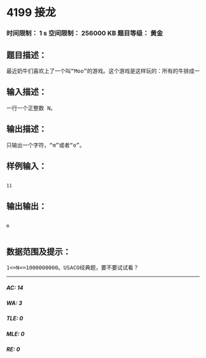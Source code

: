 # 4199 接龙   
### 时间限制： 1 s     空间限制： 256000 KB     题目等级： 黄金  
## 题目描述：  

<pre>
最近奶牛们喜欢上了一个叫“Moo”的游戏。这个游戏是这样玩的：所有的牛排成一条直线，每只在队列里的牛都有责任尽可能快的叫出一个特定的字符。在 Moo 游戏中，奶牛们吼叫的字符序列是有规律可循的，这个序列是这样开始的：m o o m o o o m o o m o o o o m o o m o o o m o o m o o o o o这个序列可以被递归描述为：S（0）是一个三个字符的序列“Moo”，S（K）=S（K-1）Moo....ooS（K-1)，其中 o 有 K+2 个。例如：S(0) = "m o o"S(1) = "m o o m o o o m o o"S(2) = "m o o m o o o m o o m o o o o m o o m o o o m o o"现在要你计算第 N 头奶牛要叫出“m”还是“o”。
</pre>
  
  
## 输入描述：  

<pre>
一行一个正整数 N。
</pre>
  
  
## 输出描述：  

<pre>
只输出一个字符，“m”或者“o”。
</pre>
  
  
## 样例输入：  

<pre><code>
11
</code></pre>
  
  
## 输出输出：  

<pre><code>
m  

</code></pre>
  
  
## 数据范围及提示：  

<pre>
1<=N<=1000000000。USACO经典题，要不要试试看？
</pre>
  
  
***  

##### AC: 14  
##### WA: 3  
##### TLE: 0  
##### MLE: 0  
##### RE: 0  

